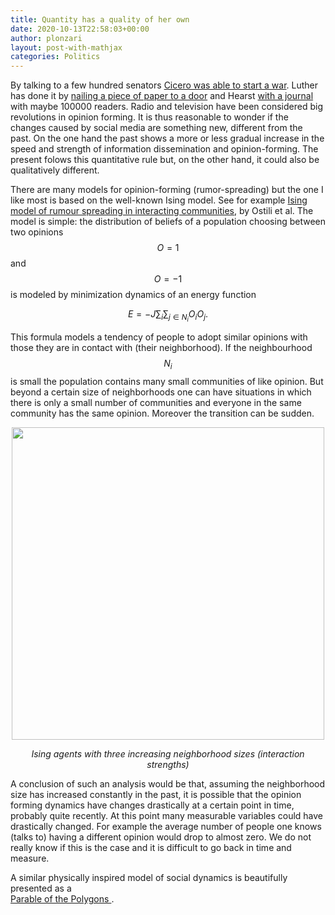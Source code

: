 ```yaml
---
title: Quantity has a quality of her own
date: 2020-10-13T22:58:03+00:00
author: plonzari
layout: post-with-mathjax
categories: Politics
---
```

By talking to a few hundred senators 
<a href="https://en.wikipedia.org/wiki/Carthago_delenda_est" data-type="URL" data-id="https://en.wikipedia.org/wiki/Carthago_delenda_est">Cicero was able to start a war</a>. Luther has done it by <a href="https://en.wikipedia.org/wiki/Ninety-five_Theses" data-type="URL" data-id="https://en.wikipedia.org/wiki/Ninety-five_Theses">nailing a piece of paper to a door</a> 
and Hearst <a href="https://en.wikipedia.org/wiki/Propaganda_of_the_Spanish%E2%80%93American_War" data-type="URL" data-id="https://en.wikipedia.org/wiki/Propaganda_of_the_Spanish%E2%80%93American_War">with a journal</a> 
with maybe 100000 readers. Radio and television have been considered big revolutions in opinion forming. 
It is thus reasonable to wonder if the changes caused by social media are something new, different from the past. 
On the one hand the past shows a more or less gradual increase in the speed and strength of  information dissemination and opinion-forming. 
The present folows this quantitative rule but, on the other hand, it could also be qualitatively different.

There are many models for opinion-forming (rumor-spreading) but the one I like most is based on the well-known 
Ising model. See for example 
<a href="https://www.cl.cam.ac.uk/techreports/UCAM-CL-TR-767.pdf" data-type="URL" data-id="https://www.cl.cam.ac.uk/techreports/UCAM-CL-TR-767.pdf">Ising model of rumour spreading in interacting communities</a>, 
by Ostili et al. The model is simple: the  distribution of beliefs of a population choosing between two opinions 
$$  O=1 $$ and $$O=-1$$ is modeled by minimization dynamics of an energy function

$$  E=-J \sum_i \sum_{j\in N_i} O_i O_j. $$

This formula models a tendency of  people to adopt similar opinions with those they are in contact with 
(their neighborhood).
If the neighbourhood  $$N_i$$ is small the population contains many small communities of like opinion. But beyond a 
certain size of neighborhoods one can have situations in which there is only a small number of communities and everyone 
in the same community has the same opinion. Moreover the transition can be sudden.

<div style="text-align: center">
<a href="https://twistedphysics.typepad.com/cocktail_party_physics/phase_transitions/">
<img src="{{ site.baseurl }}/assets/images/ising.png" width="500" /></a> 

 <p>  <em> Ising agents with three increasing neighborhood sizes (interaction strengths)</em></p></div>

A conclusion of such an analysis would be that, assuming the neighborhood size has increased constantly in the past, 
it is possible that the opinion forming dynamics have changes drastically at a certain point in time, probably quite 
recently. At this point many measurable variables could have drastically changed. For example the average number of
people one knows (talks to) having a different opinion would drop to almost zero. We do not really know if this is 
the case and it is difficult to go back in time and measure.

A similar physically inspired model of social dynamics is beautifully presented as a  
<a href="https://ncase.me/polygons/"> Parable of the Polygons </a>.

